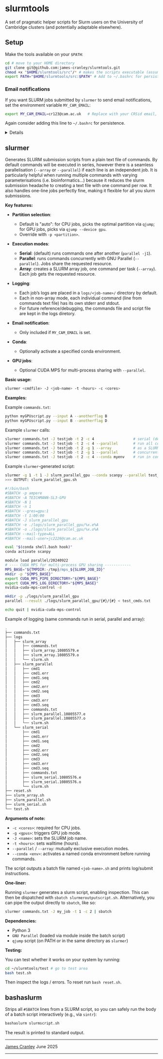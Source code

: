 # slurmtools

A set of pragmatic helper scripts for Slurm users on the University of Cambridge clusters (and potentially adaptable elsewhere).

## Setup

Make the tools available on your `$PATH`:

```bash
cd # move to your HOME directory
git clone git@github.com:james-cranley/slurmtools.git
chmod +x "$HOME/slurmtools/src"/* # makes the scripts executable (assumes you cloned the repo into HOME)
export PATH="$HOME/slurmtools/src:$PATH" # Add to ~/.bashrc for persistence
```

### Email notifications

If you want SLURM jobs submitted by `slurmer` to send email notifications, set the environment variable `MY_CAM_EMAIL`:

```bash
export MY_CAM_EMAIL=cr123@cam.ac.uk   # Replace with your CRSid email, 
```

Again consider adding this line to `~/.bashrc` for persistence.

<details>
 
## <summary>qjump</summary>

Identifies the Slurm partition with the **lowest** "Highest Priority" value among pending jobs blocked by the Priority reason, as a heuristic for the likely shortest queue.
Partitions are separated into CPU and GPU classes; edit the lists in the `qjump` script as needed.

**Usage:**

```bash
qjump                # returns optimal CPU queue (default)
qjump --device gpu   # returns optimal GPU queue
qjump --table        # print table of all queues (with pending job stats)
```

Output is a single partition name (unless `--table` is used).

Credit: [Theo Nelson](mailto:tmn2126@columbia.edu) for the original idea.

</details>

## slurmer

Generates SLURM submission scripts from a plain text file of commands. By default commands will be executed in series, however there is a seamless parallelisation (`--array` or `--parallel`) if each line is an independent job. It is particularly helpful when running multiple commands with varying parameterisations (i.e. bioinformatics...) because it reduces the slurm submission headache to creating a text file with one command per row. It also handles one-line jobs perfectly fine, making it flexible for all you slurm submissions.

**Key features:**

* **Partition selection**:

  * Default is "auto": for CPU jobs, picks the optimal partition via `qjump`; for GPU jobs, picks via `qjump --device gpu`.
  * Override with `-p <partition>`.
* **Execution modes**:

  * **Serial**: (default) runs commands one after another (`parallel -j1`).
  * **Parallel**: runs commands concurrently with GNU Parallel (`--parallel`). Jobs share the requested resource.
  * **Array**: creates a SLURM array job, one command per task (`--array`). Each job gets the requested resource.
* **Logging**:

  * Each job’s logs are placed in a `logs/<job-name>/` directory by default.
  * Each in non-array mode, each individual command (line from commands text file) has its own stderr and stdout.
  * For future reference/debugging, the commands file and script file are kept in the logs diretory.
* **Email notification**:

  * Only included if `MY_CAM_EMAIL` is set.
* **Conda**:

  * Optionally activate a specified conda environment.
* **GPU jobs**:

  * Optional CUDA MPS for multi-process sharing with `--parallel`.

**Basic usage:**

```bash
slurmer <cmdfile> -J <job-name> -t <hours> -c <cores>
```

**Examples:**

Example `commands.txt`:
```bash
python myGPUscript.py --input A --anotherflag B
python myGPUscript.py --input B --anotherflag D
```

Example `slurmer` calls:
```bash
slurmer commands.txt -J testjob -t 2 -c 4                  # serial (default)
slurmer commands.txt -J testjob -t 2 -c 4 --parallel       # run all commands concurrently
slurmer commands.txt -J testjob -t 2 -g 1 --array          # as a SLURM array, 1 GPU each
slurmer commands.txt -J testjob -t 2 -g 1 --parallel       # concurrently, sharing 1 GPU
slurmer commands.txt -J testjob -t 2 -c 4 --conda myenv    # run in conda environment
```

Example `slurmer`-generated script:
```bash
slurmer -g 1 -t 1 -J slurm_parallel_gpu --conda scanpy --parallel test_cmds.txt
>>> OUTPUT: slurm_parallel_gpu.sh

#!/bin/bash
#SBATCH -p ampere
#SBATCH -A TEICHMANN-SL3-GPU
#SBATCH -N 1
#SBATCH -n 1
#SBATCH --gres=gpu:1
#SBATCH -t 1:00:00
#SBATCH -J slurm_parallel_gpu
#SBATCH -e ./logs/slurm_parallel_gpu/%x.e%A
#SBATCH -o ./logs/slurm_parallel_gpu/%x.o%A
#SBATCH --mail-type=ALL
#SBATCH --mail-user=jc2226@cam.ac.uk

eval "$(conda shell.bash hook)"
conda activate scanpy

module load parallel/20240922
# ---- CUDA MPS for multi-process GPU sharing ------------
MPS_BASE="${TMPDIR:-/tmp}/mps_${SLURM_JOB_ID}"
mkdir -p "${MPS_BASE}"
export CUDA_MPS_PIPE_DIRECTORY="${MPS_BASE}"
export CUDA_MPS_LOG_DIRECTORY="${MPS_BASE}"
nvidia-cuda-mps-control -d

mkdir -p ./logs/slurm_parallel_gpu
parallel --result ./logs/slurm_parallel_gpu/{#}/{#} < test_cmds.txt

echo quit | nvidia-cuda-mps-control
```

Example of logging (same commands run in serial, parallel and array):
```bash
.
├── commands.txt
├── logs
│   ├── slurm_array
│   │   ├── commands.txt
│   │   ├── slurm_array.10805579.e
│   │   ├── slurm_array.10805579.o
│   │   └── slurm.sh
│   ├── slurm_parallel
│   │   ├── cmd1
│   │   ├── cmd1.err
│   │   ├── cmd1.seq
│   │   ├── cmd2
│   │   ├── cmd2.err
│   │   ├── cmd2.seq
│   │   ├── cmd3
│   │   ├── cmd3.err
│   │   ├── cmd3.seq
│   │   ├── commands.txt
│   │   ├── slurm_parallel.10805577.e
│   │   ├── slurm_parallel.10805577.o
│   │   └── slurm.sh
│   └── slurm_serial
│       ├── cmd1
│       ├── cmd1.err
│       ├── cmd1.seq
│       ├── cmd2
│       ├── cmd2.err
│       ├── cmd2.seq
│       ├── cmd3
│       ├── cmd3.err
│       ├── cmd3.seq
│       ├── commands.txt
│       ├── slurm_serial.10805576.e
│       ├── slurm_serial.10805576.o
│       └── slurm.sh
├── reset.sh
├── slurm_array.sh
├── slurm_parallel.sh
├── slurm_serial.sh
└── test.sh
```

**Arguments of note:**

* `-c <cores>`: required for CPU jobs.
* `-g <gpus>`: triggers GPU job mode.
* `-J <name>`: sets the SLURM job name.
* `-t <hours>`: sets walltime (hours).
* `--parallel` / `--array`: mutually exclusive execution modes.
* `--conda <env>`: activates a named conda environment before running commands.

The script outputs a batch file named `<job-name>.sh` and prints log/submit instructions.

**One-liner:**

Running `slurmer` generates a slurm script, enabling inspection. This can then be dispatched with `sbatch slurmeroutputscript.sh`. Alternatively, you can pipe the output directly to `sbatch`, like so:

```bash
slurmer commands.txt -J my_job -t 1 -c 2 | sbatch
```

**Dependencies:**

* Python 3
* `GNU Parallel` (loaded via module inside the batch script)
* `qjump` script (on PATH or in the same directory as `slurmer`)

**Testing:**

You can test whether it works on your system by running:

```bash
cd ~/slurmtools/test # go to test area
bash test.sh
```

Then inspect the logs / errors. To reset run `bash reset.sh`.

## bashaslurm

Strips all `#SBATCH` lines from a SLURM script, so you can safely run the body of a batch script interactively (e.g., via `sintr`):

```bash
bashaslurm slurmscript.sh
```

The result is printed to standard output.

---

[James Cranley](jc2226@cam.ac.uk)
June 2025

---
